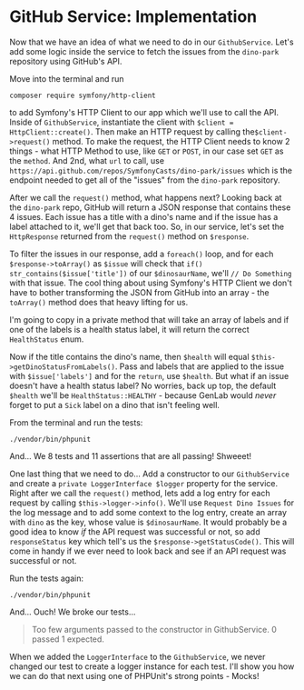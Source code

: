 # GitHub Service: Implementation

Now that we have an idea of what we need to do in our `GithubService`. Let's add
some logic inside the service to fetch the issues from the `dino-park` repository
using GitHub's API.

Move into the terminal and run

```terminal
composer require symfony/http-client
```

to add Symfony's HTTP Client to our app which we'll use to call the API.
Inside of `GithubService`, instantiate the client with `$client = HttpClient::create()`.
Then make an HTTP request by calling the`$client->request()` method. To make the
request, the HTTP Client needs to know 2 things - what HTTP Method to use, like
`GET` or `POST`, in our case set `GET` as the `method`. And 2nd, what `url` to call,
use `https://api.github.com/repos/SymfonyCasts/dino-park/issues` which is the 
endpoint needed to get all of the "issues" from the `dino-park` repository.

After we call the `request()` method, what happens next? Looking back at the 
`dino-park` repo, GitHub will return a JSON response that contains these 4 issues.
Each issue has a title with a dino's name and if the issue has a label attached
to it, we'll get that back too. So, in our service, let's set the `HttpResponse`
returned from the `request()` method on `$response`.

To filter the issues in our response, add a `foreach()` loop, and for each
`$response->toArray()` as `$issue` will check that `if()` `str_contains($issue['title'])`
of our `$dinosaurName`, we'll `// Do Something` with that issue. The cool thing
about using Symfony's HTTP Client we don't have to bother transforming the JSON
from GitHub into an array - the `toArray()` method does that heavy lifting
for us.

I'm going to copy in a private method that will take an array of labels and if 
one of the labels is a health status label, it will return the correct `HealthStatus` 
enum.

Now if the title contains the dino's name, then `$health` will equal
`$this->getDinoStatusFromLabels()`. Pass and labels that are applied to the issue
with `$issue['labels']` and for the `return`, use `$health`. But what if an issue 
doesn't have a health status label? No worries, back up top, the default `$health`
we'll be `HealthStatus::HEALTHY` - because GenLab would *never* forget to put a
`Sick` label on a dino that isn't feeling well.

From the terminal and run the tests:

```terminal
./vendor/bin/phpunit
```

And... We 8 tests and 11 assertions that are all passing! Shweeet!

One last thing that we need to do... Add a constructor to our `GithubService`
and create a `private LoggerInterface $logger` property for the service. Right
after we call the `request()` method, lets add a log entry for each request by calling
`$this->logger->info()`. We'll use `Request Dino Issues` for the log message and 
to add some context to the log entry, create an array with `dino` as the key,
whose value is `$dinosaurName`. It would probably be a good idea to know *if* the 
API request was successful or not, so add `responseStatus` key which tell's us the
`$response->getStatusCode()`. This will come in handy if we ever need to look
back and see if an API request was successful or not.

Run the tests again:

```terminal-silent
./vendor/bin/phpunit
```

And... Ouch! We broke our tests...

> Too few arguments passed to the constructor in GithubService. 0 passed 1 expected.

When we added the `LoggerInterface` to the `GithubService`, we never changed our
test to create a logger instance for each test. I'll show you how we can
do that next using one of PHPUnit's strong points - Mocks!

